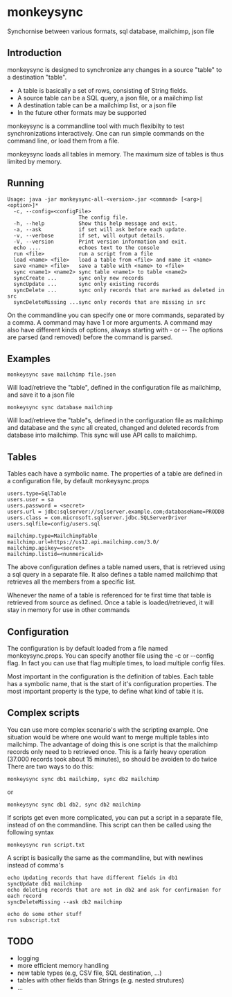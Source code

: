 # monkeysync
Synchornise between various formats, sql database, mailchimp, json file

## Introduction
monkeysync is designed to synchronize any changes in a source "table" to a destination "table".
- A table is basically a set of rows, consisting of String fields.
- A source table can be a SQL query, a json file, or a mailchimp list
- A destination table can be a mailchimp list, or a json file
- In the future other formats may be supported

monkeysync is a commandline tool with much flexibilty to test synchronizations interactively.
One can run simple commands on the command line, or load them from a file.

monkeysync loads all tables in memory.
The maximum size of tables is thus limited by memory.

## Running 
```
Usage: java -jar monkeysync-all-<version>.jar <command> [<arg>|<option>]*
  -c, --config=<configFile>
                       The config file.
  -h, --help           Show this help message and exit.
  -a, --ask            if set will ask before each update.
  -v, --verbose        if set, will output details.
  -V, --version        Print version information and exit.
  echo ....            echoes text to the console
  run <file>           run a script from a file
  load <name> <file>   load a table from <file> and name it <name>
  save <name> <file>   save a table with <name> to <file> 
  sync <name1> <name2> sync table <name1> to table <name2>
  syncCreate ...       sync only new records
  syncUpdate ...       sync only existing records
  syncDelete ...       sync only records that are marked as deleted in src
  syncDeleteMissing ...sync only records that are missing in src
```

On the commandline you can specify one or more commands, separated by a comma.
A command may have 1 or more arguments.
A command may also have different kinds of options, always starting with - or --
The options are parsed (and removed) before the command is parsed.

## Examples
```
monkeysync save mailchimp file.json
```
Will load/retrieve the "table", defined in the configuration file as mailchimp,
and save it to a json file

```
monkeysync sync database mailchimp
```
Will load/retrieve the "table"s, defined in the configuration file as mailchimp and database
and the sync all created, changed and deleted records from database into mailchimp.
This sync will use API calls to mailchimp.

## Tables
Tables each have a symbolic name.
The properties of a table are defined in a configuration file, by default monkeysync.props
```
users.type=SqlTable
users.user = sa
users.password = <secret>
users.url = jdbc:sqlserver://sqlserver.example.com;databaseName=PRODDB
users.class = com.microsoft.sqlserver.jdbc.SQLServerDriver
users.sqlfile=config/users.sql

mailchimp.type=MailchimpTable
mailchimp.url=https://us12.api.mailchimp.com/3.0/
mailchimp.apikey=<secret>
mailchimp.listid=<nunmericalid>
```
The above configuration defines a table named users, that is retrieved using a sql query in a separate file.
It also defines a table named mailchimp that retrieves all the members from a specific list.

Whenever the name of a table is referenced for te first time that table is retrieved from source as defined. 
Once a table is loaded/retrieved, it will stay in memory for use in other commands


## Configuration
The configuration is by default loaded from a file named monkeysync.props.
You can specify another file using the -c or --config flag.
In fact you can use that flag multiple times, to load multiple config files.

Most important in the configuration is the definition of tables.
Each table has a symbolic name, that is the start of it's configuration properties.
The most important property is the type, to define what kind of table it is.

## Complex scripts
You can use more complex scenario's with the scripting example.
One situation would be where one would want to merge multiple tables into mailchimp.
The advantage of doing this is one script is that the mailchimp records only need to b retrieved once.
This is a fairly heavy operation (37.000 records took about 15 minutes), so should be avoiden to do twice
There are two ways to do this:
```
monkeysync sync db1 mailchimp, sync db2 mailchimp
```
or
```
monkeysync sync db1 db2, sync db2 mailchimp
```
If scripts get even more complicated, you can put a script in a separate file, instead of on the commandline.
This script can then be called using the following syntax
```
monkeysync run script.txt
```
A script is basically the same as the commandline, but with newlines instead of comma's 
```
echo Updating records that have different fields in db1
syncUpdate db1 mailchimp
echo deleting records that are not in db2 and ask for confirmaion for each record
syncDeleteMissing --ask db2 mailchimp

echo do some other stuff
run subscript.txt
```

## TODO
- logging
- more efficient memory handling
- new table types (e.g, CSV file, SQL destination, ...)
- tables with other fields than Strings (e.g. nested strutures)
- ...
